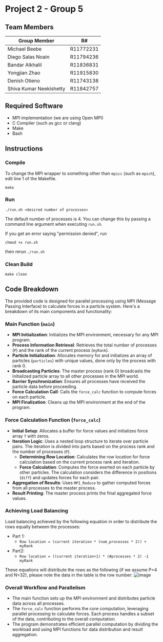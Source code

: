 # Project 2 - Group 5
## Team Members
| Group Member              |    R#     |
|---------------------------|-----------|
| Michael Beebe             | R11772231 |
| Diego Salas Noain         | R11794236 |
| Bandar Alkhalil           | R11836831 |
| Yongjian Zhao             | R11915830 |
| Denish Otieno             | R11743138 |
| Shiva Kumar Neekishetty   | R11842757 |

## Required Software
- MPI implementation (we are using Open MPI)
- C Compiler (such as gcc or clang)
- Make
- Bash

## Instructions
### Compile
To change the MPI wrapper to something other than `mpicc` (such as `mpich`), edit line 1 of the Makefile.
```
make
```

### Run
```
./run.sh <desired number of processes>
```
The default number of processes is 4. You can change this by passing a command line argument when executing `run.sh`.

If you get an error saying "permission denied", run
```
chmod +x run.sh
```
then rerun `./run.sh`

### Clean Build
```
make clean
```

## Code Breakdown

The provided code is designed for parallel processing using MPI (Message Passing Interface) to calculate forces in a particle system. Here's a breakdown of its main components and functionality:

### Main Function (`main`)
- **MPI Initialization**: Initializes the MPI environment, necessary for any MPI program.
- **Process Information Retrieval**: Retrieves the total number of processes (`P`) and the rank of the current process (`myRank`).
- **Particle Initialization**: Allocates memory for and initializes an array of particles (`particles`) with unique values, done only by the process with rank 0.
- **Broadcasting Particles**: The master process (rank 0) broadcasts the initialized particle array to all other processes in the MPI world.
- **Barrier Synchronization**: Ensures all processes have received the particle data before proceeding.
- **Force Calculation Call**: Calls the `force_calc` function to compute forces on each particle.
- **MPI Finalization**: Cleans up the MPI environment at the end of the program.

### Force Calculation Function (`force_calc`)
- **Initial Setup**: Allocates a buffer for force values and initializes force array `f` with zeros.
- **Iteration Logic**: Uses a nested loop structure to iterate over particle pairs. The iteration is divided into parts based on the process rank and the number of processes (`P`).
  - **Determining Row Location**: Calculates the row location for force calculation based on the current process rank and iteration.
  - **Force Calculation**: Computes the force exerted on each particle by other particles. The calculation considers the difference in positions (`diff`) and updates forces for each pair.
- **Aggregation of Results**: Uses `MPI_Reduce` to gather computed forces from all processes to the master process.
- **Result Printing**: The master process prints the final aggregated force values.

### Achieving Load Balancing
Load balancing achieved by the following equation in order to distribute the rows equally between the processes:
- Part 1: 
  - `Row location = (current iteration * (num_processes * 2)) + myRank`
- Part2:
  - `Row location = ((current iteration+1) * (#processes * 2) -1 myRank`

These equations will distribute the rows as the following (if we assume P=4 and N=32), please note the data in the table is the row number:
 ![image](https://github.com/michael-beebe/cs5379-parallel-processing/assets/113784916/218e733d-2c36-4f31-8a28-39d96f9f0691)

### Overall Workflow and Parallelism
- The main function sets up the MPI environment and distributes particle data across all processes.
- The `force_calc` function performs the core computation, leveraging parallel processing to calculate forces. Each process handles a subset of the data, contributing to the overall computation.
- The program demonstrates efficient parallel computation by dividing the workload and using MPI functions for data distribution and result aggregation.